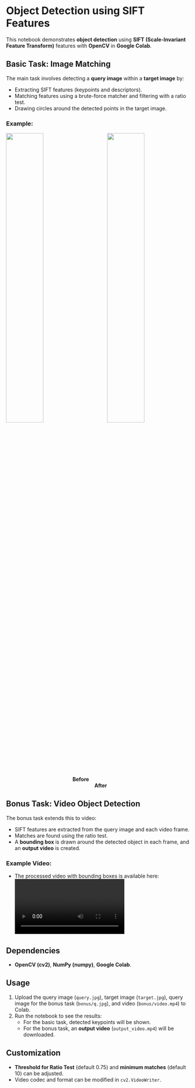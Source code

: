 # **Object Detection using SIFT Features**

This notebook demonstrates **object detection** using **SIFT (Scale-Invariant Feature Transform)** features with **OpenCV** in **Google Colab**.

## **Basic Task: Image Matching**

The main task involves detecting a **query image** within a **target image** by:
- Extracting SIFT features (keypoints and descriptors).
- Matching features using a brute-force matcher and filtering with a ratio test.
- Drawing circles around the detected points in the target image.

### Example:
  <img src="before.png" width="45%" /> &emsp;&emsp;&emsp; <img src="after.png" width="45%" />
&emsp;&emsp;&emsp;&emsp;&emsp;&emsp;&emsp;&emsp;&emsp;&emsp;&emsp;&emsp;&emsp;**Before** &emsp;&emsp;&emsp;&emsp;&emsp;&emsp;&emsp;&emsp;&emsp;&emsp;&emsp;&emsp;
&emsp;&emsp;&emsp;&emsp;&emsp;&emsp;&emsp;&emsp;&emsp;&emsp;&emsp;&emsp;&emsp;&emsp;&emsp;&emsp;&emsp; **After**


## **Bonus Task: Video Object Detection**

The bonus task extends this to video:
- SIFT features are extracted from the query image and each video frame.
- Matches are found using the ratio test.
- A **bounding box** is drawn around the detected object in each frame, and an **output video** is created.

### Example Video:
- The processed video with bounding boxes is available here:
  ![Output Video](output_video.mp4)

## **Dependencies**

- **OpenCV (cv2)**, **NumPy (numpy)**, **Google Colab**.

## **Usage**

1. Upload the query image (`query.jpg`), target image (`target.jpg`), query image for the bonus task (`bonus/q.jpg`), and video (`bonus/video.mp4`) to Colab.
2. Run the notebook to see the results:
   - For the basic task, detected keypoints will be shown.
   - For the bonus task, an **output video** (`output_video.mp4`) will be downloaded.

## **Customization**

- **Threshold for Ratio Test** (default 0.75) and **minimum matches** (default 10) can be adjusted.
- Video codec and format can be modified in `cv2.VideoWriter`.
